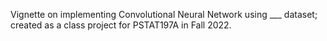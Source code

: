 Vignette on implementing Convolutional Neural Network using ___ dataset; created as a class project for PSTAT197A in Fall 2022.
